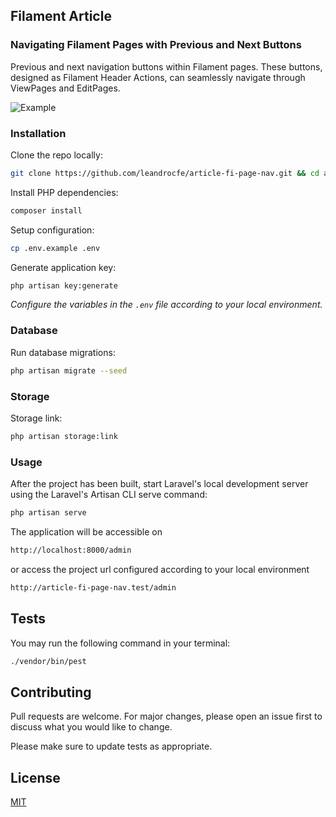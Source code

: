 ## Filament Article

### Navigating Filament Pages with Previous and Next Buttons

Previous and next navigation buttons within Filament pages. These buttons, designed as Filament Header Actions, can seamlessly navigate through ViewPages and EditPages.

![Example](https://raw.githubusercontent.com/leandrocfe/article-fi-page-nav/d36b3b7225adaace0aeb386455f6f1420f16f3d8/screenshots/example.gif)
### Installation

Clone the repo locally:

```sh
git clone https://github.com/leandrocfe/article-fi-page-nav.git && cd article-fi-page-nav
```

Install PHP dependencies:

```sh
composer install
```

Setup configuration:

```sh
cp .env.example .env
```

Generate application key:

```sh
php artisan key:generate
```
_Configure the variables in the `.env` file according to your local environment._

### Database
Run database migrations:

```sh
php artisan migrate --seed
```

### Storage

Storage link:

```sh
php artisan storage:link
```

### Usage

After the project has been built, start Laravel's local development server using the Laravel's Artisan CLI serve command:
```bash
php artisan serve
```
The application will be accessible on

```bash
http://localhost:8000/admin
```

or access the project url configured according to your local environment

```bash
http://article-fi-page-nav.test/admin
```

## Tests

You may run the following command in your terminal:

```bash
./vendor/bin/pest
```

## Contributing
Pull requests are welcome. For major changes, please open an issue first to discuss what you would like to change.

Please make sure to update tests as appropriate.

## License
[MIT](https://choosealicense.com/licenses/mit/)

